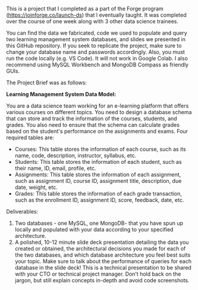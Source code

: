 This is a project that I completed as a part of the Forge program (https://joinforge.co/launch-ds) that I eventually taught. It was completed over the course of one week along with 3 other data science trainees. 

You can find the data we fabricated, code we used to populate and query two learning management system databases, and slides we presented in this GitHub repository. If you seek to replicate the project, make sure to change your database name and passwords accordingly. Also, you must run the code locally (e.g. VS Code). It will not work in Google Colab. I also recommend using MySQL Workbench and MongoDB Compass as friendly GUIs. 


The Project Brief was as follows: 

**Learning Management System Data Model:** 

You are a data science team working for an e-learning platform that offers various courses on different topics. You need to design a database schema that can store and track the information of the courses, students, and grades. You also need to ensure that the schema can calculate grades based on the student's performance on the assignments and exams. Four required tables are:
- Courses: This table stores the information of each course, such as its name, code, description, instructor, syllabus, etc.
- Students: This table stores the information of each student, such as their name, ID, email, profile, etc.
- Assignments: This table stores the information of each assignment, such as assignment ID, course ID, assignment title, description, due date, weight, etc.
- Grades: This table stores the information of each grade transaction, such as the enrollment ID, assignment ID, score, feedback, date, etc.

Deliverables:
1. Two databases - one MySQL, one MongoDB- that you have spun up locally and populated with your data according to your specified architecture. 
2. A polished, 10-12 minute slide deck presentation detailing the data you created or obtained, the architectural decisions you made for each of the two databases, and which database architecture you feel best suits your topic. Make sure to talk about the performance of queries for each database in the slide deck! This is a technical presentation to be shared with your CTO or technical project manager. Don’t hold back on the jargon, but still explain concepts in-depth and avoid code screenshots.

